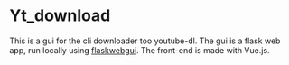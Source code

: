# Yt_download
This is a gui for the cli downloader too youtube-dl. The gui is a flask web app, run locally using [flaskwebgui](https://github.com/ClimenteA/flaskwebgui). The front-end is made with Vue.js.